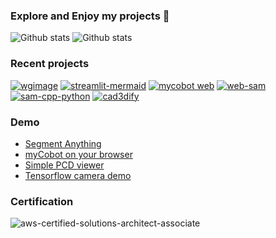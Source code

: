 ### Explore and Enjoy my projects 👋

![Github stats](https://github-readme-stats.vercel.app/api?username=neka-nat&theme=radical)
![Github stats](https://github-readme-stats.vercel.app/api/top-langs/?username=neka-nat&show_icons=true&theme=radical&layout=compact)

### Recent projects

[![wgimage](https://github-readme-stats.vercel.app/api/pin/?username=neka-nat&repo=wgimage)](https://github.com/neka-nat/wgimage)
[![streamlit-mermaid](https://github-readme-stats.vercel.app/api/pin/?username=neka-nat&repo=streamlit-mermaid)](https://github.com/neka-nat/streamlit-mermaid)
[![mycobot web](https://github-readme-stats.vercel.app/api/pin/?username=neka-nat&repo=mycobot-web)](https://github.com/neka-nat/mycobot-web)
[![web-sam](https://github-readme-stats.vercel.app/api/pin/?username=neka-nat&repo=web-sam)](https://github.com/neka-nat/web-sam)
[![sam-cpp-python](https://github-readme-stats.vercel.app/api/pin/?username=neka-nat&repo=sam-cpp-python)](https://github.com/neka-nat/sam-cpp-python)
[![cad3dify](https://github-readme-stats.vercel.app/api/pin/?username=neka-nat&repo=cad3dify)](https://github.com/neka-nat/cad3dify)

### Demo
* [Segment Anything](https://aquamarine-swan-4add7d.netlify.app/)
* [myCobot on your browser](https://mycobot-web.vercel.app/)
* [Simple PCD viewer](https://p3dviewer.vercel.app/)
* [Tensorflow camera demo](https://neka-nat.github.io/tfjs_camera_demo/)

### Certification

![aws-certified-solutions-architect-associate](https://github.com/neka-nat/neka-nat/assets/991515/fb647b0a-04d4-4f9f-af72-57e31bc677b1)
